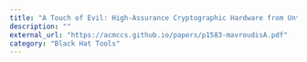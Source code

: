 ```yaml
---
title: "A Touch of Evil: High-Assurance Cryptographic Hardware from Untrusted Components"
description: ""
external_url: "https://acmccs.github.io/papers/p1583-mavroudisA.pdf"
category: "Black Hat Tools"
---
```


